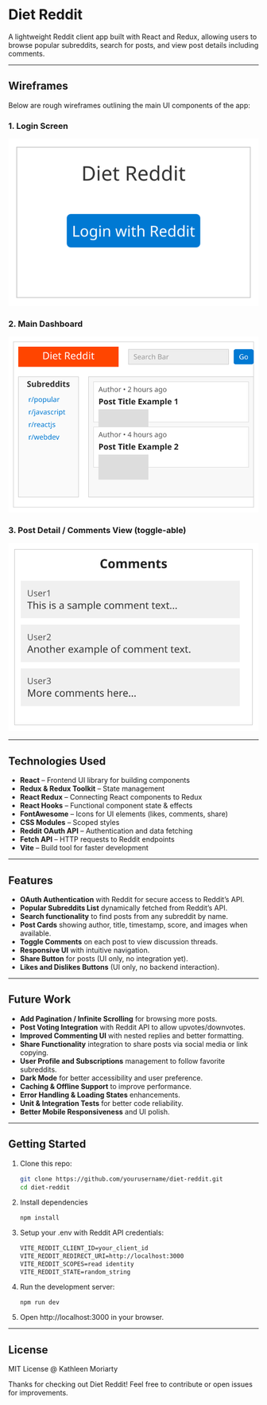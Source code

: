 # Diet Reddit

A lightweight Reddit client app built with React and Redux, allowing users to browse popular subreddits, search for posts, and view post details including comments.

---

## Wireframes

Below are rough wireframes outlining the main UI components of the app:

### 1. Login Screen

![Login Wireframe](./src/assets/wireframes/login.svg)

### 2. Main Dashboard

![Dashboard Wireframe](./src/assets/wireframes/dashboard.svg)

### 3. Post Detail / Comments View (toggle-able)

![Post Detail Wireframe](./src/assets/wireframes/comments.svg)

---

## Technologies Used

- **React** – Frontend UI library for building components
- **Redux & Redux Toolkit** – State management
- **React Redux** – Connecting React components to Redux
- **React Hooks** – Functional component state & effects
- **FontAwesome** – Icons for UI elements (likes, comments, share)
- **CSS Modules** – Scoped styles
- **Reddit OAuth API** – Authentication and data fetching
- **Fetch API** – HTTP requests to Reddit endpoints
- **Vite** – Build tool for faster development

---

## Features

- **OAuth Authentication** with Reddit for secure access to Reddit’s API.
- **Popular Subreddits List** dynamically fetched from Reddit’s API.
- **Search functionality** to find posts from any subreddit by name.
- **Post Cards** showing author, title, timestamp, score, and images when available.
- **Toggle Comments** on each post to view discussion threads.
- **Responsive UI** with intuitive navigation.
- **Share Button** for posts (UI only, no integration yet).
- **Likes and Dislikes Buttons** (UI only, no backend interaction).

---

## Future Work

- **Add Pagination / Infinite Scrolling** for browsing more posts.
- **Post Voting Integration** with Reddit API to allow upvotes/downvotes.
- **Improved Commenting UI** with nested replies and better formatting.
- **Share Functionality** integration to share posts via social media or link copying.
- **User Profile and Subscriptions** management to follow favorite subreddits.
- **Dark Mode** for better accessibility and user preference.
- **Caching & Offline Support** to improve performance.
- **Error Handling & Loading States** enhancements.
- **Unit & Integration Tests** for better code reliability.
- **Better Mobile Responsiveness** and UI polish.

---

## Getting Started

1. Clone this repo:  
   ```bash
   git clone https://github.com/yourusername/diet-reddit.git
   cd diet-reddit
   ```

2. Install dependencies
    ```
    npm install
    ```

3. Setup your .env with Reddit API credentials:
    ```
    VITE_REDDIT_CLIENT_ID=your_client_id
    VITE_REDDIT_REDIRECT_URI=http://localhost:3000
    VITE_REDDIT_SCOPES=read identity
    VITE_REDDIT_STATE=random_string
    ```
4. Run the development server: 
    ```
    npm run dev
    ```

5. Open http://localhost:3000 in your browser.

---

## License

MIT License @ Kathleen Moriarty

Thanks for checking out Diet Reddit! Feel free to contribute or open issues for improvements.



